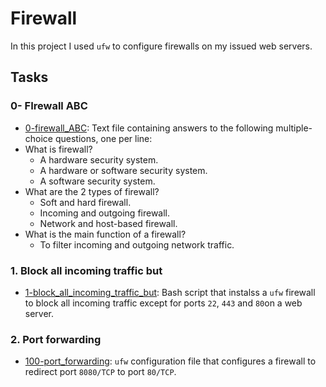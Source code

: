 # Firewall

In this project I used `ufw` to configure firewalls on my issued web servers.

## Tasks

### 0- FIrewall ABC

- [0-firewall_ABC](0-firewall_ABC): Text file containing answers to the following multiple-choice questions, one per line:
 - What is firewall?
   - A hardware security system.
   - A hardware or software security system.
   - A software security system.
  - What are the 2 types of firewall?
    - Soft and hard firewall.
    - Incoming and outgoing firewall.
    - Network and host-based firewall.
  - What is the main function of a firewall?
    - To filter incoming and outgoing network traffic.

###  1. Block all incoming traffic but

- [1-block_all_incoming_traffic_but](1-block_all_incoming_but): Bash script that instalss a `ufw` firewall to block all incoming traffic except for ports `22`, `443` and `80`on a web server.

### 2. Port forwarding

- [100-port_forwarding](100-port_forwarding): `ufw` configuration file that configures a firewall to redirect port `8080/TCP` to port `80/TCP`.

